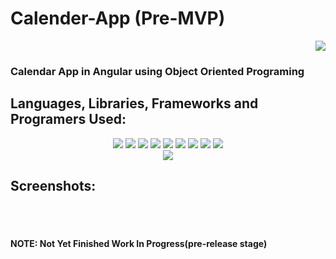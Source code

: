 <h1>Calender-App (Pre-MVP)</h1>
<div align="right">
    <!--GitHub-->
    <img src="https://img.shields.io/badge/Release-v0.1.0-blue">
</div>
<h3>Calendar App in Angular using Object Oriented Programing</h3>

<h2>Languages, Libraries, Frameworks and Programers Used:</h2>
<div align="center">
    <!--HTML 5-->
    <img src="https://img.shields.io/badge/html5-%23E34F26.svg?style=for-the-badge&logo=html5&logoColor=white">
    <!--CSS 3-->
    <img src="https://img.shields.io/badge/css3-%231572B6.svg?style=for-the-badge&logo=css3&logoColor=white">
    <!--Javascript-->
    <img src="https://img.shields.io/badge/javascript-%23323330.svg?style=for-the-badge&logo=javascript&logoColor=%23F7DF1E">
    <!--Angular-->
    <img src="https://img.shields.io/badge/angular-%23DD0031.svg?style=for-the-badge&logo=angular&logoColor=white">
    <!--Webpack-->
    <img src="https://img.shields.io/badge/webpack-%238DD6F9.svg?style=for-the-badge&logo=webpack&logoColor=black">
    <!--Ubuntu-->
    <img src="https://img.shields.io/badge/Ubuntu-E95420?style=for-the-badge&logo=ubuntu&logoColor=white">
    <!--VS Code-->
    <img src="https://img.shields.io/badge/Visual%20Studio%20Code-0078d7.svg?style=for-the-badge&logo=visual-studio-code&logoColor=white">
    <!--Git-->
    <img src="https://img.shields.io/badge/git-%23F05033.svg?style=for-the-badge&logo=git&logoColor=white">
    <!--Microsoft Word-->
    <img src="https://img.shields.io/badge/Microsoft_Word-2B579A?style=for-the-badge&logo=microsoft-word&logoColor=white">

</div>
<div align="center">
    <!--GitHub-->
    <img src="https://img.shields.io/badge/github-%23121011.svg?style=for-the-badge&logo=github&logoColor=white">
</div>
    <h2>Screenshots:</h2>
</div>
<br>
<br>
<h4>NOTE: Not Yet Finished Work In Progress(pre-release stage)</h4>